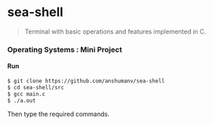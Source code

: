 # sea-shell

> Terminal with basic operations and features implemented in C.

### Operating Systems : Mini Project

#### Run

```bash
$ git clone https://github.com/anshumanv/sea-shell
$ cd sea-shell/src
$ gcc main.c
$ ./a.out
```
Then type the required commands.
